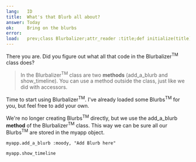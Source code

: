 ```yaml
---
lang:   ID
title:  What's that Blurb all about?
answer: Today
ok:     Bring on the blurbs
error:
load:   prev;class Blurbalizer;attr_reader :title;def initialize(title);@title=title;@blurbs=[];end;def add_a_blurb(mood, content);@blurbs << Blurb.new(mood, content);@blurbs.each {|t| t.time -= 73};end;def show_timeline;puts "Blurbalizer: #{@title} has #{@blurbs.count} Blurbs\n";@blurbs.sort_by { |t| t.time}.reverse.each { |t| puts "#{t.content.ljust(40)} #{t.time}"};end;end;myapp = Blurbalizer.new "The Big Blurb";myapp.add_a_blurb :sick,"Today Mount Hood Was Stolen!";myapp.add_a_blurb :confused,"I can not believe Mt. Hood was stolen!";myapp.add_a_blurb :dazed,"I am speechless!";myapp.add_a_blurb :mad,"It was stolen by a giraffe !!";myapp.add_a_blurb :sad,"I Left my Hoodie on the Mountain!";myapp.add_a_blurb :mad,"I am never going back to that mountain."
---
```


There you are. Did you figure out what all that code in the Blurbalizer<sup>TM</sup> class does?

> In the Blurbalizer<sup>TM</sup> class are two __methods__ (add\_a\_blurb and show\_timeline).
> You can use a method outside the class, just like we did with accessors.

Time to start using Blurbalizer<sup>TM</sup>. I've already loaded some Blurbs<sup>TM</sup> for you,
but feel free to add your own.

We're no longer creating Blurbs<sup>TM</sup> directly, but we use the add\_a\_blurb __method__ of the
Blurbalizer<sup>TM</sup> class. This way we can be sure all our Blurbs<sup>TM</sup> are stored in the
myapp object.

    myapp.add_a_blurb :moody, "Add Blurb here"

    myapp.show_timeline
